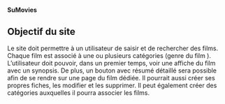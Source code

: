 ﻿#### SuMovies
## Objectif du site 
Le site doit permettre à un utilisateur de saisir et de rechercher des films. Chaque film est associé à une ou plusieurs catégories (genre du film ). L’utilisateur doit pouvoir, dans un premier temps, voir une affiche du film avec un synopsis. De plus, un bouton avec résumé détaillé sera possible afin de se rendre sur une page du film dédiée.  Il pourrait aussi créer ses propres fiches, les modifier et les supprimer. Il peut également créer des catégories auxquelles il pourra associer les films.
